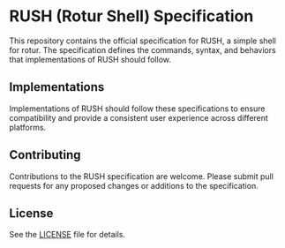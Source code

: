 # RUSH (Rotur Shell) Specification

This repository contains the official specification for RUSH, a simple shell for rotur. The specification defines the commands, syntax, and behaviors that implementations of RUSH should follow.

## Implementations

Implementations of RUSH should follow these specifications to ensure compatibility and provide a consistent user experience across different platforms.

## Contributing

Contributions to the RUSH specification are welcome. Please submit pull requests for any proposed changes or additions to the specification.

## License

See the [LICENSE](LICENSE) file for details.
